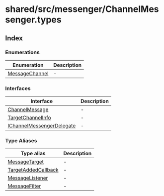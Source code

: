 # shared/src/messenger/ChannelMessenger.types

## Index

### Enumerations

| Enumeration                                       | Description |
| ------------------------------------------------- | ----------- |
| [MessageChannel](enumerations/message-channel/index.md) | -           |

### Interfaces

| Interface                                                               | Description |
| ----------------------------------------------------------------------- | ----------- |
| [ChannelMessage](interfaces/channel-message.md)                         | -           |
| [TargetChannelInfo](interfaces/target-channel-info.md)                  | -           |
| [IChannelMessengerDelegate](interfaces/i-channel-messenger-delegate.md) | -           |

### Type Aliases

| Type alias                                                   | Description |
| ------------------------------------------------------------ | ----------- |
| [MessageTarget](type-aliases/message-target.md)              | -           |
| [TargetAddedCallback](type-aliases/target-added-callback.md) | -           |
| [MessageListener](type-aliases/message-listener.md)          | -           |
| [MessageFilter](type-aliases/message-filter.md)              | -           |

